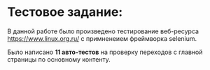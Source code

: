 # Тестовое задание:

В данной работе было произведено тестирование веб-ресурса https://www.linux.org.ru/ с примненеием фреймворка selenium.

Было написано **11 авто-тестов** на проверку переходов с главной страницы по основному контенту. 
